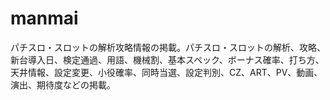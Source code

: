 manmai
======

パチスロ・スロットの解析攻略情報の掲載。パチスロ・スロットの解析、攻略、新台導入日、検定通過、用語、機械割、基本スペック、ボーナス確率、打ち方、天井情報、設定変更、小役確率、同時当選、設定判別、CZ、ART、PV、動画、演出、期待度などの掲載。
